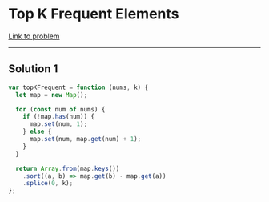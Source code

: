 # Top K Frequent Elements

[Link to problem](https://leetcode.com/problems/top-k-frequent-elements/)

---

## Solution 1

```js
var topKFrequent = function (nums, k) {
  let map = new Map();

  for (const num of nums) {
    if (!map.has(num)) {
      map.set(num, 1);
    } else {
      map.set(num, map.get(num) + 1);
    }
  }

  return Array.from(map.keys())
    .sort((a, b) => map.get(b) - map.get(a))
    .splice(0, k);
};
```

